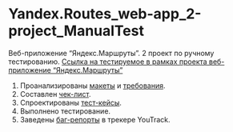 # Yandex.Routes_web-app_2-project_ManualTest
Веб-приложение “Яндекс.Маршруты”. 2 проект по ручному тестированию.
[Ссылка на тестируемое в рамках проекта веб-приложение “Яндекс.Маршруты”](https://qa-routes.praktikum-services.ru/)

1. Проанализированы [макеты](https://www.figma.com/design/42mNwme0cBfZwNZUIcN1mh/%D0%AF%D0%BD%D0%B4%D0%B5%D0%BA%D1%81.%D0%9C%D0%B0%D1%80%D1%88%D1%80%D1%83%D1%82%D1%8B) и [требования](https://praktikum.notion.site/07f02ccc272e494db6501def032e9258).
2. Составлен [чек-лист](https://docs.google.com/spreadsheets/d/18UDryIw2EOs3R3i4NT2y_thySNl6DHnnP2XPEaKaD9c/edit?usp=sharing).
3. Спроектированы [тест-кейсы](https://docs.google.com/spreadsheets/d/1s19nlok8vWhrddnNOzefa2p1P2dmp1p8wGW-w0n9gjg/edit?usp=sharing).
4. Выполнено тестирование.
5. Заведены [баг-репорты](https://veronivan.youtrack.cloud/issues?q=tag:%20%7BProject%202%7D) в трекере YouTrack.
